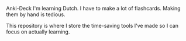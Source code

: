 Anki-Deck
I'm learning Dutch. I have to make a lot of flashcards. Making them by hand is tedious.

This repository is where I store the time-saving tools I've made so I can focus on actually learning.
